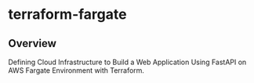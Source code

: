 # terraform-fargate

## Overview

Defining Cloud Infrastructure to Build a Web Application Using FastAPI on AWS Fargate Environment with Terraform.
